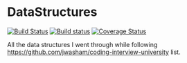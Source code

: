 # DataStructures
[![Build Status](https://travis-ci.org/kuskmen/DataStructures.svg?branch=master)](https://travis-ci.org/kuskmen/DataStructures)
[![Build status](https://ci.appveyor.com/api/projects/status/v9htdw94x47cgpvx?svg=true)](https://ci.appveyor.com/project/kuskmen/datastructures)
[![Coverage Status](https://coveralls.io/repos/github/kuskmen/DataStructures/badge.svg?branch=master)](https://coveralls.io/github/kuskmen/DataStructures?branch=master)

All the data structures I went through while following https://github.com/jwasham/coding-interview-university list.
